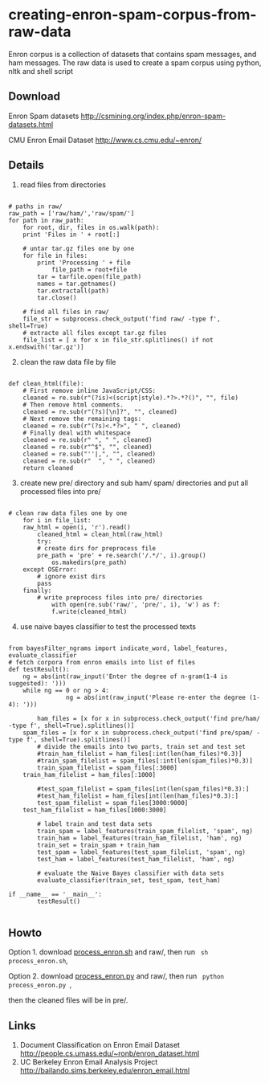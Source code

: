 creating-enron-spam-corpus-from-raw-data
========================================

Enron corpus is a collection of datasets that contains spam messages, and ham messages. The raw data is used to create a spam corpus using python, nltk and shell script

Download
--------

Enron Spam datasets http://csmining.org/index.php/enron-spam-datasets.html

CMU Enron Email Dataset  http://www.cs.cmu.edu/~enron/

Details
--------
1. read files from directories
<pre><code>
# paths in raw/
raw_path = ['raw/ham/','raw/spam/']
for path in raw_path:
    for root, dir, files in os.walk(path):
	print 'Files in ' + root[:]

	# untar tar.gz files one by one
	for file in files:
	    print 'Processing ' + file
            file_path = root+file
	    tar = tarfile.open(file_path)
	    names = tar.getnames()
	    tar.extractall(path)
	    tar.close()
    
    # find all files in raw/
    file_str = subprocess.check_output('find raw/ -type f', shell=True)
    # extracte all files except tar.gz files
    file_list = [ x for x in file_str.splitlines() if not x.endswith('tar.gz')]
</code></pre>

2. clean the raw data file by file 
<pre><code>
def clean_html(file):
    # First remove inline JavaScript/CSS:
    cleaned = re.sub(r"(?is)<(script|style).*?>.*?(</\1>)", "", file)
    # Then remove html comments. 
    cleaned = re.sub(r"(?s)<!--(.*?)-->[\n]?", "", cleaned)
    # Next remove the remaining tags:
    cleaned = re.sub(r"(?s)<.*?>", " ", cleaned)
    # Finally deal with whitespace
    cleaned = re.sub(r"&nbsp;", " ", cleaned)
    cleaned = re.sub(r"^$", "", cleaned)
    cleaned = re.sub("''|,", "", cleaned)
    cleaned = re.sub(r"  ", " ", cleaned)
    return cleaned
</code></pre>

3. create new pre/ directory and sub ham/ spam/ directories and put all processed files into pre/
<pre><code>
# clean raw data files one by one 
    for i in file_list:
	raw_html = open(i, 'r').read()
        cleaned_html = clean_html(raw_html)
        try:
	    # create dirs for preprocess file
	    pre_path = 'pre' + re.search('/.*/', i).group()
            os.makedirs(pre_path)
	except OSError:
	    # ignore exist dirs
	    pass
	finally:
	    # write preprocess files into pre/ directories
            with open(re.sub('raw/', 'pre/', i), 'w') as f:
	        f.write(cleaned_html)
</code></pre>

4. use naive bayes classifier to test the processed texts
<pre><code>
from bayesFilter_ngrams import indicate_word, label_features, evaluate_classifier
# fetch corpora from enron emails into list of files
def testResult():
	ng = abs(int(raw_input('Enter the degree of n-gram(1-4 is suggested): ')))
	while ng == 0 or ng > 4:
                ng = abs(int(raw_input('Please re-enter the degree (1-4): ')))
	
        ham_files = [x for x in subprocess.check_output('find pre/ham/ -type f', shell=True).splitlines()]
	spam_files = [x for x in subprocess.check_output('find pre/spam/ -type f', shell=True).splitlines()]
        # divide the emails into two parts, train set and test set
        #train_ham_filelist = ham_files[:int(len(ham_files)*0.3)]
        #train_spam_filelist = spam_files[:int(len(spam_files)*0.3)]
        train_spam_filelist = spam_files[:3000]
	train_ham_filelist = ham_files[:1000]

        #test_spam_filelist = spam_files[int(len(spam_files)*0.3):]
        #test_ham_filelist = ham_files[int(len(ham_files)*0.3):]
        test_spam_filelist = spam_files[3000:9000]
	test_ham_filelist = ham_files[1000:3000]

        # label train and test data sets
        train_spam = label_features(train_spam_filelist, 'spam', ng)
        train_ham = label_features(train_ham_filelist, 'ham', ng)
        train_set = train_spam + train_ham
        test_spam = label_features(test_spam_filelist, 'spam', ng)
        test_ham = label_features(test_ham_filelist, 'ham', ng)

        # evaluate the Naive Bayes classifier with data sets
        evaluate_classifier(train_set, test_spam, test_ham)

if __name__ == '__main__':
        testResult()
        
</code></pre>


Howto
------
Option 1. download [process_enron.sh](https://github.com/shenzhun/creating-enron-spam-corpus-from-raw-data/blob/master/process_enron.sh) and raw/, then run <code> sh process_enron.sh</code>, 

Option 2. download [process_enron.py](https://github.com/shenzhun/creating-enron-spam-corpus-from-raw-data/blob/master/process_enron.py) and raw/, then run <code> python process_enron.py </code>, 

then the cleaned files will be in pre/.

Links
------
1. Document Classification on Enron Email Dataset http://people.cs.umass.edu/~ronb/enron_dataset.html
2. UC Berkeley Enron Email Analysis Project http://bailando.sims.berkeley.edu/enron_email.html


